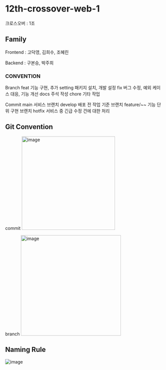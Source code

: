 # 12th-crossover-web-1

크로스오버 : 1조

## Family

Frontend : 고덕영, 김희수, 조혜린

Backend : 구본승, 박주희

### CONVENTION

Branch
feat	기능 구현, 추가
setting	패키지 설치, 개발 설정
fix	버그 수정, 예외 케이스 대응, 기능 개선
docs	주석 작성
chore	기타 작업

Commit
main	서비스 브랜치
develop	배포 전 작업 기준 브랜치
feature/~~	기능 단위 구현 브랜치
hotfix	서비스 중 긴급 수정 건에 대한 처리


## Git Convention

commit
<img width="298" alt="image" src="https://github.com/mju-likelion/12th-crossover-web-1/assets/114339587/f057f39a-7881-4ed7-a4b2-a0c842c10b18">

branch
<img width="320" alt="image" src="https://github.com/mju-likelion/12th-crossover-web-1/assets/114339587/5cd2c010-fb33-4210-b87f-f50349555581">

## Naming Rule
![image](https://github.com/mju-likelion/12th-crossover-web-1/assets/163697678/d215dadd-fdd4-4c92-aae1-0ae452fc7f67)



